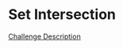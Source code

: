 Set Intersection
================

[Challenge Description](https://www.codeeval.com/open_challenges/30)